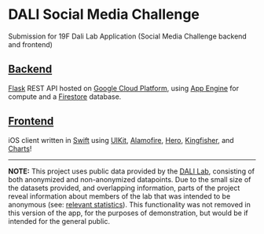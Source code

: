 # DALI Social Media Challenge

Submission for 19F Dali Lab Application (Social Media Challenge backend and frontend)

## [Backend](backend)

[Flask](https://palletsprojects.com/p/flask/) REST API hosted on [Google Cloud Platform](https://cloud.google.com/), using [App Engine](https://cloud.google.com/appengine/) for compute and a [Firestore](https://cloud.google.com/firestore/) database.

## [Frontend](frontend)

iOS client written in [Swift](https://developer.apple.com/swift/) using [UIKit](https://developer.apple.com/documentation/uikit), [Alamofire](https://github.com/Alamofire/Alamofire), [Hero](https://github.com/HeroTransitions/Hero), [Kingfisher](https://github.com/onevcat/Kingfisher), and [Charts](https://github.com/danielgindi/Charts)!

---
**NOTE:** This project uses public data provided by the [DALI Lab](http://dali.dartmouth.edu/), consisting of both anonymized and non-anonymized datapoints. Due to the small size of the datasets provided, and overlapping information, parts of the project reveal information about members of the lab that was intended to be anonymous (see: [relevant statistics]()). This functionality was not removed in this version of the app, for the purposes of demonstration, but would be if intended for the general public.
